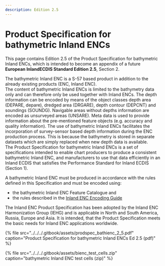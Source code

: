 ```yaml
---
description: Edition 2.5
---
```


# Product Specification for bathymetric Inland ENCs

This page contains Edition 2.5 of the Product Specification for bathymetric Inland ENCs, which is intended to become an appendix of a future **European InlandECDIS Standard Edition 2.5**, Section 2.

The bathymetric Inland ENC is a S-57 based product in addition to the already existing products \(ENC, Inland ENC\).  
The content of bathymetric Inland ENCs is limited to the bathymetry data only and can therefore only be used together with Inland ENCs. The depth information can be encoded by means of the object classes depth area \(DEPARE, depare\), dredged area \(DRGARE\), depth contour \(DEPCNT\) and soundings \(SOUNDG\). Navigable areas without depths information are encoded as unsurveyed areas \(UNSARE\). Meta data is used to provide information about the pre-mentioned feature objects \(e.g. accuracy and quality information\). The use of bathymetric Inland ENCs facilitates the incorporation of survey-sensor based depth information during the ENC production process. This is because the bathymetry is stored in separate datasets which are simply replaced when new depth data is available.  
The Product Specification for bathymetric Inland ENCs is a set of specifications intended to enable chart producers to produce a consistent bathymetric Inland ENC, and manufacturers to use that data efficiently in an Inland ECDIS that satisfies the Performance Standard for Inland ECDIS \(Section 1\).

A bathymetric Inland ENC must be produced in accordance with the rules defined in this Specification and must be encoded using:

* the bathymetric Inland ENC Feature Catalogue and
* the rules described in the [Inland ENC Encoding Guide](../ienc-product-specification-2.4/ienc-encoding-guide-2.3.6.md)

The Inland ENC Product Specification has been adopted by the Inland ENC Harmonization Group \(IEHG\) and is applicable in North and South America, Russia, Europe and Asia. It is intended, that the Product Specification meets the basic needs for Inland ENC applications worldwide.

{% file src="../../../.gitbook/assets/prodspec\_bathienc\_2\_5.pdf" caption="Product Specification for bathymetric Inland ENCs Ed 2.5 \(pdf\)" %}

{% file src="../../../.gitbook/assets/bienc\_test\_cells.zip" caption="bathymetric Inland ENC test cells \(zip\)" %}

